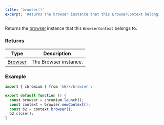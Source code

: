 ```yaml
---
title: 'browser()'
excerpt: 'Returns the browser instance that this BrowserContext belongs to.'
---
```


Returns the [browser](/javascript-api/xk6-browser/browser) instance that this `BrowserContext` belongs to.


### Returns

| Type                                            | Description             |
| ----------------------------------------------  | ----------------------- |
| [Browser](/javascript-api/xk6-browser/browser/) | The Browser instance.   |


### Example

<CodeGroup labels={[]}>

```javascript
import { chromium } from 'k6/x/browser';

export default function () {
  const browser = chromium.launch();
  const context = browser.newContext();
  const b2 = context.browser();
  b2.close();
}
```

</CodeGroup>

